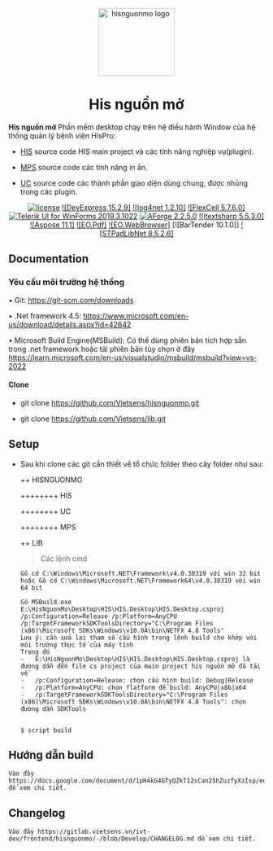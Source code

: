 <!-- markdownlint-disable-next-line -->
<p align="center">
  <a href="https://nguonmo.benhvienthongminh.vn/ords/f?p=106:1:9302229919244:::::" rel="noopener" target="_blank"><img width="150" height="133" src="https://nguonmo.benhvienthongminh.vn/i/apex_ui/img/favicons/hispro/hispro-180.png" alt="hisnguonmo logo"></a>
</p>

<h1 align="center">His nguồn mở</h1>

**His nguồn mở** Phần mềm desktop chạy trên hệ điều hành Window của hệ thống quản lý bệnh viện HisPro:

- [HIS](https://github.com/Vietsens/hisnguonmo/tree/Develop/HIS) source code HIS main project và các tính năng nghiệp vụ(plugin).

- [MPS](https://github.com/Vietsens/hisnguonmo/tree/Develop/MPS) source code các tính năng in ấn.

- [UC](https://github.com/Vietsens/hisnguonmo/tree/Develop/UC) source code các thành phần giao diện dùng chung, được nhúng trong các plugin.

<div align="center">

[![license](https://img.shields.io/badge/license-GPL3-blue.svg)](https://github.com/Vietsens/hisnguonmo/blob/Develop/LICENSE)
[![DevExpress 15.2.9]](https://www.devexpress.com/)
[![log4net 1.2.10]](https://www.nuget.org/packages/log4net/1.2.10)
[![FlexCell 5.7.6.0]](https://www.tmssoftware.com/site/flexcelnet.asp)
[![Telerik UI for WinForms 2019.3.1022](https://img.shields.io/codecov/c/github/mui/material-ui.svg)](https://www.telerik.com/)
[![AForge 2.2.5.0](https://api.nuget.org/v3-flatcontainer/aforge/2.2.5/icon)](https://www.nuget.org/packages/AForge/2.2.5)
[![itextsharp 5.5.3.0]](https://www.nuget.org/packages/iTextSharp/5.5.3)
[![Aspose 11.1]](https://www.nuget.org/packages/Aspose.Words/11.1.0)
[![EO.Pdf]](https://www.nuget.org/packages/EO.Pdf/20.3.34)
[![EO.WebBrowser]](https://www.nuget.org/packages/EO.WebBrowser/20.3.34)
[![BarTender 10.1.0]]
[![STPadLibNet 8.5.2.6]](https://en.signotec.com/portal/seiten/signopad-api-device-api--900000170-10002.html)

</div>



## Documentation

### Yêu cầu môi trường hệ thống
•	Git: https://git-scm.com/downloads

•	.Net framework 4.5:  https://www.microsoft.com/en-us/download/details.aspx?id=42642

•	Microsoft Build Engine(MSBuild): Có thể dùng phiên bản tích hợp sẵn trong .net framework 
	hoặc tải phiên bản tùy chọn ở đây https://learn.microsoft.com/en-us/visualstudio/msbuild/msbuild?view=vs-2022

#### Clone

- git clone https://github.com/Vietsens/hisnguonmo.git

- git clone https://github.com/Vietsens/lib.git


## Setup

- Sau khi clone các git cần thiết về tổ chức folder theo cây folder như sau:

	++ HISNGUONMO
	
	++++++++ HIS
	
	++++++++ UC
	
	++++++++ MPS
	
	++ LIB
	
  > Các lệnh cmd
	```shell
	Gõ cd C:\Windows\Microsoft.NET\Framework\v4.0.30319 với win 32 bit
	hoặc Gõ cd C:\Windows\Microsoft.NET\Framework64\v4.0.30319 với win 64 bit
  
	Gõ MSBuild.exe E:\HisNguonMo\Desktop\HIS\HIS.Desktop\HIS.Desktop.csproj /p:Configuration=Release /p:Platform=AnyCPU /p:TargetFrameworkSDKToolsDirectory="C:\Program Files (x86)\Microsoft SDKs\Windows\v10.0A\bin\NETFX 4.8 Tools" 
	Lưu ý: cần sửa lại tham số cấu hình trong lệnh build cho khớp với môi trường thực tế của máy tính
	Trong đó
	-	E:\HisNguonMo\Desktop\HIS\HIS.Desktop\HIS.Desktop.csproj là đường dẫn đến file cs project của main project his nguồn mở đã tải về
	-	/p:Configuration=Release: chọn cấu hình build: Debug|Release
	-	/p:Platform=AnyCPU: chọn flatform để build: AnyCPU|x86|x64
	-	/p:TargetFrameworkSDKToolsDirectory="C:\Program Files (x86)\Microsoft SDKs\Windows\v10.0A\bin\NETFX 4.8 Tools": chọn đường dẫn SDKTools


  $ script build
  ```  
## Hướng dẫn build

	Vào đây https://docs.google.com/document/d/1pH4kG4GTyQZkT12sCan25hZuzfyXzIsp/edit để xem chi tiết.

## Changelog

	Vào đây https://gitlab.vietsens.vn/ivt-dev/frontend/hisnguonmo/-/blob/Develop/CHANGELOG.md để xem chi tiết.
